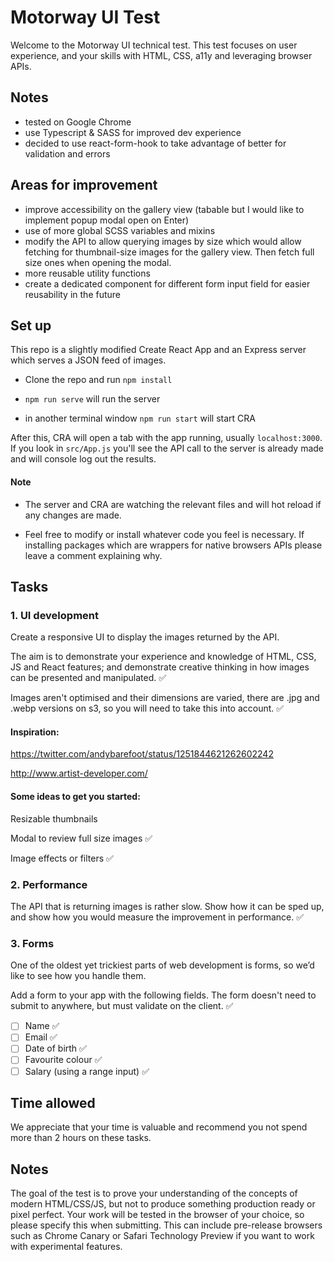 # Motorway UI Test

Welcome to the Motorway UI technical test. This test focuses on user experience, and your skills with HTML, CSS, a11y and leveraging browser APIs.

## Notes

- tested on Google Chrome
- use Typescript & SASS for improved dev experience
- decided to use react-form-hook to take advantage of better for validation and errors

## Areas for improvement

- improve accessibility on the gallery view (tabable but I would like to implement popup modal open on Enter)
- use of more global SCSS variables and mixins
- modify the API to allow querying images by size which would allow fetching for thumbnail-size images for the gallery view. Then fetch full size ones when opening the modal.
- more reusable utility functions
- create a dedicated component for different form input field for easier reusability in the future

## Set up

This repo is a slightly modified Create React App and an Express server which serves a JSON feed of images.

- Clone the repo and run `npm install`

- `npm run serve` will run the server

- in another terminal window `npm run start` will start CRA

After this, CRA will open a tab with the app running, usually `localhost:3000`. If you look in `src/App.js` you'll see the API call to the server is already made and will console log out the results.

#### Note

- The server and CRA are watching the relevant files and will hot reload if any changes are made.

- Feel free to modify or install whatever code you feel is necessary. If installing packages which are wrappers for native browsers APIs please leave a comment explaining why.

## Tasks

### 1. UI development

Create a responsive UI to display the images returned by the API.

The aim is to demonstrate your experience and knowledge of HTML, CSS, JS and React features; and demonstrate creative thinking in how images can be presented and manipulated. ✅

Images aren't optimised and their dimensions are varied, there are .jpg and .webp versions on s3, so you will need to take this into account. ✅

#### Inspiration:

https://twitter.com/andybarefoot/status/1251844621262602242

http://www.artist-developer.com/

#### Some ideas to get you started:

Resizable thumbnails

Modal to review full size images ✅

Image effects or filters ✅

### 2. Performance

The API that is returning images is rather slow. Show how it can be sped up, and show how you would measure the improvement in performance. ✅

### 3. Forms

One of the oldest yet trickiest parts of web development is forms, so we’d like to see how you handle them.

Add a form to your app with the following fields. The form doesn't need to submit to anywhere, but must validate on the client. ✅

- [ ] Name ✅
- [ ] Email ✅
- [ ] Date of birth ✅
- [ ] Favourite colour ✅
- [ ] Salary (using a range input) ✅

## Time allowed

We appreciate that your time is valuable and recommend you not spend more than 2 hours on these tasks.

## Notes

The goal of the test is to prove your understanding of the concepts of modern HTML/CSS/JS, but not to produce something production ready or pixel perfect.
Your work will be tested in the browser of your choice, so please specify this when submitting. This can include pre-release browsers such as Chrome Canary or Safari Technology Preview if you want to work with experimental features.
